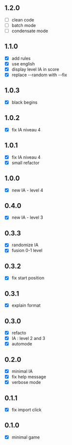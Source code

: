## 1.2.0

- [ ] clean code
- [ ] batch mode
- [ ] condensate mode
## 1.1.0

- [x] add rules
- [x] use english
- [x] display level IA in score
- [x] replace --random with --fix

## 1.0.3

- [x] black begins

## 1.0.2

- [x] fix IA niveau 4

## 1.0.1

- [x] fix IA niveau 4
- [x] small refactor

## 1.0.0

- [x] new IA - level 4
## 0.4.0

- [x] new IA - level 3

## 0.3.3

- [x] randomize IA
- [x] fusion 0-1 level
## 0.3.2

- [x] fix start position
## 0.3.1

- [x] explain format
## 0.3.0

- [x] refacto
- [x] IA : level 2 and 3
- [x] automode
## 0.2.0 

- [x] minimal IA
- [x] fix help message
- [x] verbose mode
## 0.1.1

- [x] fix import click
## 0.1.0 

- [x] minimal game

